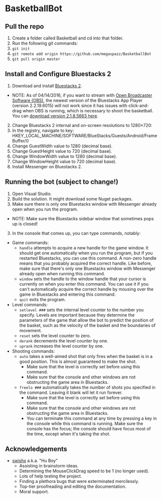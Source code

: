 # BasketballBot

## Pull the repo
1. Create a folder called Basketball and cd into that folder.
2. Run the following git commands:
  1. `git init`
  2. `git remote add origin https://github.com/megaspazz/BasketballBot`
  3. `git pull origin master`

## Install and Configure Bluestacks 2
1. Download and install [Bluestacks 2](http://www.bluestacks.com).
  * NOTE: As of 04/14/2016, if you want to stream with [Open Broadcaster Software (OBS)](https://obsproject.com/), the newest version of the Bluestacks App Player (version 2.2.19.6015) will not work since it has issues with click-and-drag when OBS is running, which is necessary to shoot the basketball.  You can [download version 2.1.8.5663 here](http://www.mediafire.com/download/q6ct1dzuzttpqaf/BlueStacks2_native.exe).
2. Change Bluestacks 2 internal and on-screen resolutions to 1280×720:
  1. In the registry, navigate to key: HKEY_LOCAL_MACHINE/SOFTWARE/BlueStacks/Guests/Android/FrameBuffer/0
  2. Change GuestWidth value to 1280 (decimal base).
  3. Change GuestHeight value to 720 (decimal base).
  4. Change WindowWidth value to 1280 (decimal base).
  5. Change WindowHeight value to 720 (decimal base).
3. Install Messenger on Bluestacks 2.

## Running the bot (subject to change!)
1. Open Visual Studio.
2. Build the solution.  It might download some Nuget packages.
3. Make sure there is only one Bluestacks window with Messenger already open when you run the program.
  * NOTE: Make sure the Bluestacks sidebar window that sometimes pops up is closed!
3. In the console that comes up, you can type commands, notably:
  * Game commands:
    * `handle` attempts to acquire a new handle for the game window.  It should get one automatically when you run the program, but if you restarted Bluestacks, you can use this command.  A non-zero handle means that you probably acquired the correct handle.  Like before, make sure that there's only one Bluestacks window with Messenger already open when running this command.
    * `window` sets the handle to the window handle that your cursor is currently on when you enter this command.  You can use it if you can't automatically acquire the correct handle by mousing over the game in Bluestacks and entering this command.
    * `quit` exits the program.
  * Level commands:
    * `setlevel ###` sets the internal level counter to the number you specify.  Levels are important because they determine the parameters of the game that allow the bot to predict the position of the basket, such as the velocity of the basket and the boundaries of movement.
    * `reset` sets the level counter to zero.
    * `derank` decrements the level counter by one.
    * `uprank` increases the level counter by one.
  * Shooting commands:
    * `auto` takes a well-aimed shot that only fires when the basket is in a good position.  This is almost guaranteed to make the shot.
      * Make sure that the level is correctly set before using this command.
      * Make sure that the console and other windows are not obstructing the game area in Bluestacks.
    * `freelo ###` automatically takes the number of shots you specified in the command.  Leaving it blank will let it run forever.
      * Make sure that the level is correctly set before using this command.
      * Make sure that the console and other windows are not obstructing the game area in Bluestacks.
      * You can terminate this command at any time by pressing a key in the console while this command is running.  Make sure the console has the focus; the console should have focus most of the time, except when it's taking the shot.

## Acknowledgements
* [swishx](https://github.com/swishx) a.k.a. "Hu Boy"
  * Assisting in brainstorm ideas.
  * Determining the MouseClickDrag speed to be 1 (no longer used).
  * Lots of help testing the project.
  * Finding a plethora bugs that were exterminated mercilessly.
  * Top-tier proofreading and editing the documentation.
  * Moral support.
